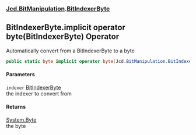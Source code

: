 ### [Jcd.BitManipulation](Jcd_BitManipulation.md 'Jcd.BitManipulation').[BitIndexerByte](Jcd_BitManipulation_BitIndexerByte.md 'Jcd.BitManipulation.BitIndexerByte')
## BitIndexerByte.implicit operator byte(BitIndexerByte) Operator
Automatically convert from a BitIndexerByte to a byte  
```csharp
public static byte implicit operator byte(Jcd.BitManipulation.BitIndexerByte indexer);
```
#### Parameters
<a name='Jcd_BitManipulation_BitIndexerByte_op_Implicitbyte(Jcd_BitManipulation_BitIndexerByte)_indexer'></a>
`indexer` [BitIndexerByte](Jcd_BitManipulation_BitIndexerByte.md 'Jcd.BitManipulation.BitIndexerByte')  
the indexer to convert from
  
#### Returns
[System.Byte](https://docs.microsoft.com/en-us/dotnet/api/System.Byte 'System.Byte')  
the byte
